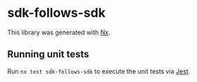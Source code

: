 # sdk-follows-sdk

This library was generated with [Nx](https://nx.dev).


## Running unit tests

Run `nx test sdk-follows-sdk` to execute the unit tests via [Jest](https://jestjs.io).


